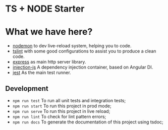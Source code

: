 # TS + NODE Starter

# What we have here?

* [nodemon]() to dev live-reload system, helping you to code.
* [tslint]() with some good configurations to assist you to produce a clean code.
* [express]() as main http server library.
* [injection-js]() A dependency injection container, based on Angular DI.
* [jest]() As the main test runner.

## Development

* `npm run test` To run all unit tests and integration tests;
* `npm run start` To run this project in prod mode;
* `npm run serve` To run this project in live reload;
* `npm run lint` To check for lint pattern errors;
* `npm run docs` To generate the documentation of this project using tsdoc;
